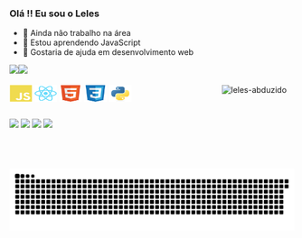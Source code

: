 ### Olá !! Eu sou o Leles


- 🔭 Ainda não trabalho na área
- 🌱 Estou aprendendo JavaScript
- 🤔 Gostaria de ajuda em desenvolvimento web


<div style="display: flex">
  <a href="https://github.com/Leless-dot">
  <img height="180em" style="max-width: 100%;" src="https://github-readme-stats.vercel.app/api?username=Leless-dot&show_icons=true&theme=dracula&include_all_commits=true&count_private=true"/><img height="180em" style="max-width: 100%;" src="https://github-readme-stats.vercel.app/api/top-langs/?username=Leless-dot&layout=compact&langs_count=7&theme=dracula"/>
  </a> 
</div>
 <div style="display: inline_block"><br>
  <img align="center" alt="Leles-Js" height="30" width="40" src="https://raw.githubusercontent.com/devicons/devicon/master/icons/javascript/javascript-plain.svg">
  <img align="center" alt="Leles-React" height="30" width="40" src="https://raw.githubusercontent.com/devicons/devicon/master/icons/react/react-original.svg">
  <img align="center" alt="Leles-HTML" height="30" width="40" src="https://raw.githubusercontent.com/devicons/devicon/master/icons/html5/html5-original.svg">
  <img align="center" alt="Leles-CSS" height="30" width="40" src="https://raw.githubusercontent.com/devicons/devicon/master/icons/css3/css3-original.svg">
  <img align="center" alt="Leles-Python" height="30" width="40" src="https://raw.githubusercontent.com/devicons/devicon/master/icons/python/python-original.svg">
  <img align="right" alt="leles-abduzido" height="148" width="128" src="https://media.giphy.com/media/26BoCVdjSJOWT0Fpu/giphy.gif">
</div>
  
  ##
  
 <div>
  <a href="https://instagram.com/leleezin_" target="_blank"><img src="https://img.shields.io/badge/-Instagram-%23E4405F?style=for-the-badge&logo=instagram&logoColor=white" target="_blank"></a>
  <a href="https://discord.gg/UEsNavySyf" target="_blank"><img src="https://img.shields.io/badge/Discord-7289DA?style=for-the-badge&logo=discord&logoColor=white" target="_blank"></a> 
  <a href = "mailto:developerleles@gmail.com"><img src="https://img.shields.io/badge/-Gmail-%23333?style=for-the-badge&logo=gmail&logoColor=white" target="_blank"></a>
  <a href="https://www.linkedin.com/in/matheus-silvares-716627218/" target="_blank"><img src="https://img.shields.io/badge/-LinkedIn-%230077B5?style=for-the-badge&logo=linkedin&logoColor=white" target="_blank"></a> 
   
   ![Snake animation](https://github.com/Leless-dot/Leless-dot/blob/output/github-contribution-grid-snake.svg)
 
 </div>
